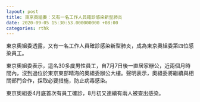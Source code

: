 ```yaml
---
layout: post
title: 東京奧組委：又有一名工作人員確診感染新型肺炎
date: 2020-09-05 15:30:53.000000000 +08:00
categories: rthk
---
```


東京奧組委透露，又有一名工作人員確診感染新型肺炎，成為東京奧組委第四位感染員工。

東京奧組委表示，這名30多歲男性員工，自7月7日後一直居家辦公，近兩個月時間內，沒到過位於東京東部晴海的奧組委辦公大樓。聲明表示，奧組委將繼續與相關部門合作，採取必要措施，防止病毒感染。

東京奧組委4月底首次有員工確診，8月初又連續有兩人被查出感染。

